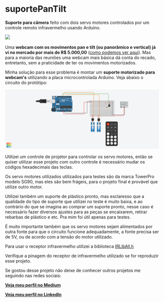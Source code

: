# suportePanTilt
**Suporte para câmera** feito com dois servo motores controlados por um controle remoto infravermelho usando Arduino.

![](https://github.com/fabioTowers/suportePanTilt/blob/main/teste_suporte_pt.gif)

Uma **webcam com os movimentos pan e tilt (ou panorâmico e vertical) já vi no mercado por mais de R$ 5.000,00** ([como podemos ver aqui](https://www.timix.com.br/logitech/960-001184.html?gclid=EAIaIQobChMIk6uBhPud7QIVCgWRCh1cbwDIEAQYASABEgLHzvD_BwE)). Mas para a maioria das reuniões uma webcam mais básica dá conta do recado, entretanto, sem a praticidade de ter os movimentos motorizados.

Minha solução para esse problema é montar um **suporte motorizado para webcam's** utilizando a placa microcontrolada Arduino. Veja abaixo o circuito do protótipo:

![](https://github.com/fabioTowers/suportePanTilt/blob/main/Stunning%20Amur-Wluff.png)

Utilizei um controle de projetor para controlar os servo motores, então se quiser utilizar esse projeto com outro controle é necessário mudar os códigos hexadecimais das teclas.

Os servo motores utilizados utilizados para testes são da marca TowerPro modelo SG90, mas eles são bem frágeis, para o projeto final é provável que utilize outro motor.

Utilizei também um suporte de plástico pronto, mas esclaresso que a qualidade do tipo de suporte que utilizei no teste é muito baixa, e ao contrário do que se imagina ao comprar um suporte pronto, nesse caso é necessário fazer diversos ajustes para as peças se encaixarem, retirar rebarbas de plástico e etc. Pra mim foi útil apenas para testes.

É muito importante também que os servo motores sejam alimentados por outra fonte para que o circuito funcione adequadamente, a fonte precisa ser de 5V, ou de acordo com a tensão do motor utilizado.

Para usar o receptor infravermelho utilizei a biblioteca [IRLibAll.h](https://github.com/cyborg5/IRLib2)

Verifique a pinagem do receptor de infravermelho utilizado se for reproduzir esse projeto.

Se gostou desse projeto não deixe de conhecer outros projetos me seguindo nas redes sociais:

[**Veja meu perfil no Medium**](https://medium.com/@fabiomendes_95615)

[**Veja meu perfil no LinkedIn**](https://www.linkedin.com/in/fabio-mendes-35743b128)
